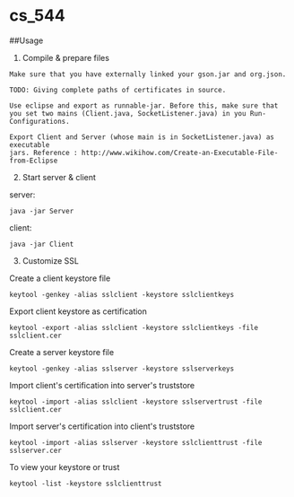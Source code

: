 # cs_544


##Usage
1. Compile & prepare files

  ```
  Make sure that you have externally linked your gson.jar and org.json. 
  ```
  
  ```
  TODO: Giving complete paths of certificates in source.
  ```
  
  ```
  Use eclipse and export as runnable-jar. Before this, make sure that 
  you set two mains (Client.java, SocketListener.java) in you Run-Configurations.
  ```
  
  
  ```
  Export Client and Server (whose main is in SocketListener.java) as executable
  jars. Reference : http://www.wikihow.com/Create-an-Executable-File-from-Eclipse
  ```
2. Start server & client

  server:
  ```
  java -jar Server
  ```
  client:
  ```
  java -jar Client
  ```
3. Customize SSL

  Create a client keystore file
  ```
  keytool -genkey -alias sslclient -keystore sslclientkeys
  ```
  Export client keystore as certification
  ```
  keytool -export -alias sslclient -keystore sslclientkeys -file sslclient.cer
  ```
  Create a server keystore file
  ```
  keytool -genkey -alias sslserver -keystore sslserverkeys
  ```
  Import client's certification into server's truststore
  ```
  keytool -import -alias sslclient -keystore sslservertrust -file sslclient.cer 
  ```
  Import server's certification into client's truststore
  ```
  keytool -import -alias sslserver -keystore sslclienttrust -file sslserver.cer 
  ```
  To view your keystore or trust
  ```
  keytool -list -keystore sslclienttrust
  ```
